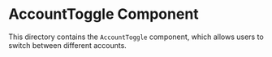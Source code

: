 # AccountToggle Component

This directory contains the `AccountToggle` component, which allows users to switch between different accounts.
